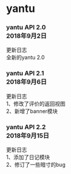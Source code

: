 # yantu
<h3>yantu API 2.0 <br>
2018年9月2日</h3>
更新日志<br>
全新的yantu 2.0

<h3>yantu API 2.1 <br>
2018年9月6日 <br></h3>
更新日志<br>
1、修改了评价的返回视图<br>
2、新增了banner模块<br>

<h3>yantu API 2.2 <br>
2018年9月15日<br></h3>
更新日志<br>
1、添加了日记模块 <br>
2、修订了一些暗寸的bug<br>
